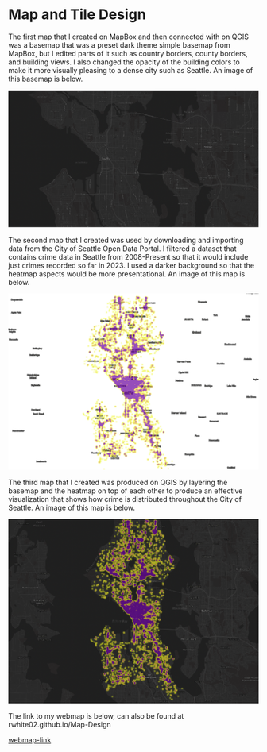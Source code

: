 # Map and Tile Design

The first map that I created on MapBox and then connected with on QGIS was a basemap that was a preset dark theme simple basemap from MapBox, but I edited parts of it such as country borders, county borders, and building views. I also changed the opacity of the building colors to make it more visually pleasing to a dense city such as Seattle. An image of this basemap is below.

![](/assets/basemap.png)

The second map that I created was used by downloading and importing data from the City of Seattle Open Data Portal. I filtered a dataset that contains crime data in Seattle from 2008-Present so that it would include just crimes recorded so far in 2023. I used a darker background so that the heatmap aspects would be more presentational. An image of this map is below.

![](/assets/crimesmap.png)

The third map that I created was produced on QGIS by layering the basemap and the heatmap on top of each other to produce an effective visualization that shows how crime is distributed throughout the City of Seattle. An image of this map is below.

![](/assets/base_and_crime.png)






The link to my webmap is below, can also be found at rwhite02.github.io/Map-Design


[webmap-link](https://rwhite02.github.io/Map-Design/)

